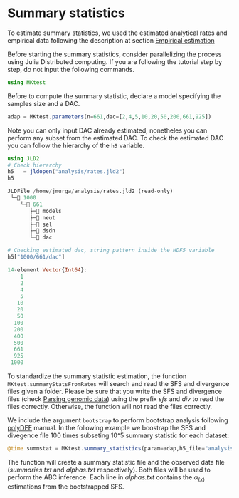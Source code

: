 # Summary statistics
To estimate summary statistics, we used the estimated analytical rates and empirical data following the description at section [Empirical estimation](empirical.md)

Before starting the summary statistics, consider parallelizing the process using Julia Distributed computing. If you are following the tutorial step by step, do not input the following commands.

```julia
using MKtest
```

Before to compute the summary statistic, declare a model specifying the samples size and a DAC.

```julia
adap = MKtest.parameters(n=661,dac=[2,4,5,10,20,50,200,661,925])
```

Note you can only input DAC already estimated, nonetheles you can perform any subset from the estimated DAC. To check the estimated DAC you can follow the hierarchy of the ```h5``` variable.

```julia 
using JLD2
# Check hierarchy
h5   = jldopen("analysis/rates.jld2")
h5

JLDFile /home/jmurga/analysis/rates.jld2 (read-only)
 └─📂 1000
    └─📂 661
       ├─🔢 models
       ├─🔢 neut
       ├─🔢 sel
       ├─🔢 dsdn
       └─🔢 dac
```

```julia
# Checking estimated dac, string pattern inside the HDF5 variable
h5["1000/661/dac"]

14-element Vector{Int64}:
    1
    2
    4
    5
   10
   20
   50
  100
  200
  400
  500
  661
  925
 1000
```

To standardize the summary statistic estimation, the function ```MKtest.summaryStatsFromRates``` will search and read the SFS and divergence files given a folder. Please be sure that you write the SFS and divergence files (check [Parsing genomic data](input.md)) using the prefix *sfs* and *div* to read the files correctly. Otherwise, the function will not read the files correctly.

We include the argument ```bootstrap``` to perform bootstrap analysis following [polyDFE](https://github.com/paula-tataru/polyDFE) manual. In the following example we boostrap the SFS and divegence file 100 times subseting 10^5 summary statistic for each dataset:

```julia
@time summstat = MKtest.summary_statistics(param=adap,h5_file="analysis/rates.jld2",analysis_folder="analysis/",summstat_size=10^5,replicas=100,bootstrap=true);
```

The function will create a summary statistic file and the observed data file (*summaries.txt* and *alphas.txt* respectively). Both files will be used to perform the ABC inference. Each line in *alphas.txt* contains the $\alpha_(x)$ estimations from the bootstrapped SFS.
